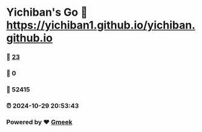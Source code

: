 # Yichiban's Go :link: https://yichiban1.github.io/yichiban.github.io 
### :page_facing_up: [23](https://yichiban1.github.io/yichiban.github.io/tag.html) 
### :speech_balloon: 0 
### :hibiscus: 52415 
### :alarm_clock: 2024-10-29 20:53:43 
### Powered by :heart: [Gmeek](https://github.com/Meekdai/Gmeek)
